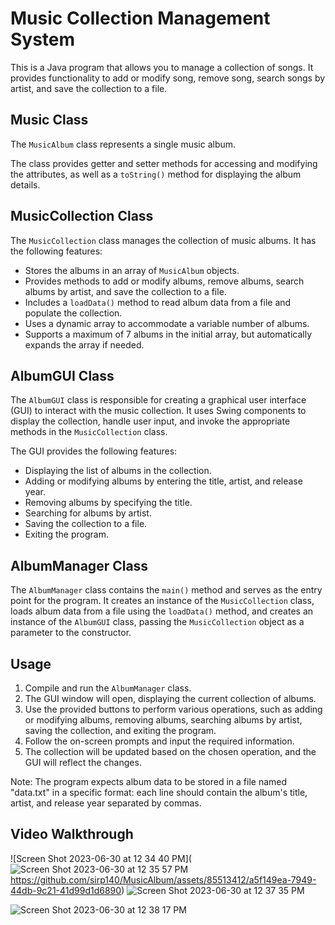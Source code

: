 # Music Collection Management System

This is a Java program that allows you to manage a collection of songs. It provides functionality to add or modify song, remove song, search songs by artist, and save the collection to a file.

## Music Class

The `MusicAlbum` class represents a single music album. 

The class provides getter and setter methods for accessing and modifying the attributes, as well as a `toString()` method for displaying the album details.

## MusicCollection Class

The `MusicCollection` class manages the collection of music albums. It has the following features:

- Stores the albums in an array of `MusicAlbum` objects.
- Provides methods to add or modify albums, remove albums, search albums by artist, and save the collection to a file.
- Includes a `loadData()` method to read album data from a file and populate the collection.
- Uses a dynamic array to accommodate a variable number of albums.
- Supports a maximum of 7 albums in the initial array, but automatically expands the array if needed.

## AlbumGUI Class

The `AlbumGUI` class is responsible for creating a graphical user interface (GUI) to interact with the music collection. It uses Swing components to display the collection, handle user input, and invoke the appropriate methods in the `MusicCollection` class.

The GUI provides the following features:

- Displaying the list of albums in the collection.
- Adding or modifying albums by entering the title, artist, and release year.
- Removing albums by specifying the title.
- Searching for albums by artist.
- Saving the collection to a file.
- Exiting the program.

## AlbumManager Class

The `AlbumManager` class contains the `main()` method and serves as the entry point for the program. It creates an instance of the `MusicCollection` class, loads album data from a file using the `loadData()` method, and creates an instance of the `AlbumGUI` class, passing the `MusicCollection` object as a parameter to the constructor.

## Usage

1. Compile and run the `AlbumManager` class.
2. The GUI window will open, displaying the current collection of albums.
3. Use the provided buttons to perform various operations, such as adding or modifying albums, removing albums, searching albums by artist, saving the collection, and exiting the program.
4. Follow the on-screen prompts and input the required information.
5. The collection will be updated based on the chosen operation, and the GUI will reflect the changes.

Note: The program expects album data to be stored in a file named "data.txt" in a specific format: each line should contain the album's title, artist, and release year separated by commas.

## Video Walkthrough
![Screen Shot 2023-06-30 at 12 34 40 PM](![Screen Shot 2023-06-30 at 12 35 57 PM](https://github.com/sirp140/MusicAlbum/assets/85513412/9a739346-174b-4b6c-ade6-e33b749a3c6a)
https://github.com/sirp140/MusicAlbum/assets/85513412/a5f149ea-7949-44db-9c21-41d99d1d6890)
![Screen Shot 2023-06-30 at 12 37 35 PM](https://github.com/sirp140/MusicAlbum/assets/85513412/b32329d1-6eda-49af-b252-7ffe4d57bddc)


![Screen Shot 2023-06-30 at 12 38 17 PM](https://github.com/sirp140/MusicAlbum/assets/85513412/cb2486ba-26f4-48cf-9899-57bd7585de79)





